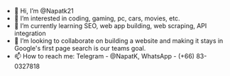 - 👋 Hi, I’m @Napatk21
- 👀 I’m interested in coding, gaming, pc, cars, movies, etc.
- 🌱 I’m currently learning SEO, web app building, web scraping, API integration
- 💞️ I’m looking to collaborate on building a website and making it stays in Google's first page search is our teams goal.
- 📫 How to reach me: Telegram - @NapatK, WhatsApp - (+66) 83-0327818

<!---
Napatk21/Napatk21 is a ✨ special ✨ repository because its `README.md` (this file) appears on your GitHub profile.
You can click the Preview link to take a look at your changes.
--->
